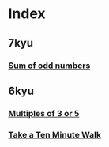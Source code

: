 # Index

## 7kyu

### [Sum of odd numbers](/docs/code-wars/sum-of-odd-numbers)

## 6kyu

### [Multiples of 3 or 5](/docs/code-wars/multiples-of-3-5)

### [Take a Ten Minute Walk](/docs/code-wars/take-a-ten-minute-walk)
